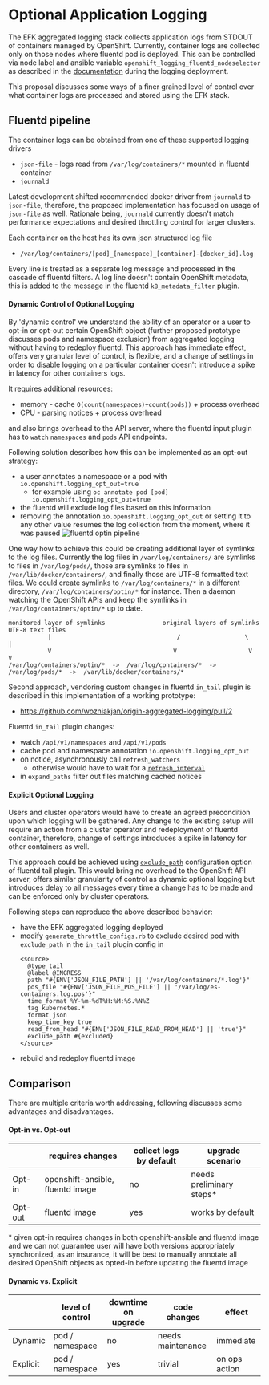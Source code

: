 Optional Application Logging
============================

The EFK aggregated logging stack collects application logs from STDOUT of 
containers managed by OpenShift. Currently, container logs are collected only on 
those nodes where fluentd pod is deployed. This can be controlled via node label 
and ansible variable `openshift_logging_fluentd_nodeselector` as described in the
[documentation](https://docs.openshift.org/latest/install_config/aggregate_logging.html)
during the logging deployment.

This proposal discusses some ways of a finer grained level of control over what 
container logs are processed and stored using the EFK stack.

## Fluentd pipeline

The container logs can be obtained from one of these supported logging drivers
- `json-file` - logs read from `/var/log/containers/*` mounted in fluentd
              container
- `journald`

Latest development shifted recommended docker driver from `journald` to `json-file`,
therefore, the proposed implementation has focused on usage of `json-file` as
well. Rationale being, `journald` currently doesn't match performance expectations
and desired throttling control for larger clusters.

Each container on the host has its own json structured log file
- `/var/log/containers/[pod]_[namespace]_[container]-[docker_id].log`

Every line is treated as a separate log message and processed in the cascade
of fluentd filters. A log line doesn't contain OpenShift metadata, this is 
added to the message in the fluentd `k8_metadata_filter` plugin.

#### Dynamic Control of Optional Logging

By 'dynamic control' we understand the ability of an operator or a user to
opt-in or opt-out certain OpenShift object (further proposed prototype discusses 
pods and namespace exclusion) from aggregated logging without having to redeploy 
fluentd. This approach has immediate effect, offers very granular level of control, 
is flexible, and a change of settings in order to disable logging on a particular 
container doesn't introduce a spike in latency for other containers logs.

It requires additional resources:
- memory - cache `O(count(namespaces)+count(pods))` + process overhead
- CPU - parsing notices + process overhead

and also brings overhead to the API server, where the fluentd input plugin has 
to `watch` `namespaces` and `pods` API endpoints.

Following solution describes how this can be implemented as an opt-out strategy:
- a user annotates a namespace or a pod with `io.openshift.logging_opt_out=true`
    - for example using `oc annotate pod [pod] io.openshift.logging_opt_out=true`
- the fluentd will exclude log files based on this information
- removing the annotation `io.openshift.logging_opt_out` or setting it to any other
  value resumes the log collection from the moment, where it was paused
![fluentd optin pipeline](https://raw.githubusercontent.com/wozniakjan/origin-aggregated-logging/proposal/optional_logging/docs/proposals/optin_pipeline.png)

One way how to achieve this could be creating additional layer of symlinks to
the log files. Currently the log files in `/var/log/containers/` are symlinks
to files in `/var/log/pods/`, those are symlinks to files in `/var/lib/docker/containers/`,
and finally those are UTF-8 formatted text files. We could create symlinks to
`/var/log/containers/*` in a different directory, `/var/log/containers/optin/*`
for instance. Then a daemon watching the OpenShift APIs and keep the symlinks
in `/var/log/containers/optin/*` up to date.

```
monitored layer of symlinks                original layers of symlinks                UTF-8 text files
           |                                   /                  \                          |
           V                                  V                    V                         V
/var/log/containers/optin/*  ->  /var/log/containers/*  ->  /var/log/pods/*  ->  /var/lib/docker/containers/*
```

Second approach, vendoring custom changes in fluentd `in_tail` plugin is
described in this implementation of a working prototype:
- https://github.com/wozniakjan/origin-aggregated-logging/pull/2

Fluentd `in_tail` plugin changes:
- watch `/api/v1/namespaces` and `/api/v1/pods`
- cache pod and namespace annotation `io.openshift.logging_opt_out`
- on notice, asynchronously call `refresh_watchers`
  - otherwise would have to wait for a [`refresh_interval`](https://docs.fluentd.org/v0.12/articles/in_tail#refresh_interval)
- in `expand_paths` filter out files matching cached notices

#### Explicit Optional Logging

Users and cluster operators would have to create an agreed precondition upon
which logging will be gathered. Any change to the existing setup will require
an action from a cluster operator and redeployment of fluentd container, 
therefore, change of settings introduces a spike in latency for other containers
as well.

This approach could be achieved using [`exclude_path`](https://docs.fluentd.org/v0.12/articles/in_tail#exclude_path)
configuration option of fluentd tail plugin. This would bring no overhead to
the OpenShift API server, offers similar granularity of control as dynamic
optional logging but introduces delay to all messages every time a change has
to be made and can be enforced only by cluster operators.

Following steps can reproduce the above described behavior:
- have the EFK aggregated logging deployed
- modify `generate_throttle_configs.rb` to exclude desired pod with 
  `exclude_path` in the `in_tail` plugin config in
  ```
  <source> 
    @type tail 
    @label @INGRESS 
    path "#{ENV['JSON_FILE_PATH'] || '/var/log/containers/*.log'}" 
    pos_file "#{ENV['JSON_FILE_POS_FILE'] || '/var/log/es-containers.log.pos'}" 
    time_format %Y-%m-%dT%H:%M:%S.%N%Z 
    tag kubernetes.* 
    format json 
    keep_time_key true 
    read_from_head "#{ENV['JSON_FILE_READ_FROM_HEAD'] || 'true'}" 
    exclude_path #{excluded} 
  </source> 
  ```
- rebuild and redeploy fluentd image

## Comparison

There are multiple criteria worth addressing, following discusses some
advantages and disadvantages.

#### Opt-in vs. Opt-out

|         | requires changes                  | collect logs by default | upgrade scenario          |
|---------|-----------------------------------|-------------------------|---------------------------|
|Opt-in   | openshift-ansible, fluentd image  | no                      | needs preliminary steps\* |
|Opt-out  | fluentd image                     | yes                     | works by default          |

\* given opt-in requires changes in both openshift-ansible and fluentd image and
   we can not guarantee user will have both versions appropriately synchronized,
   as an insurance, it will be best to manually annotate all desired OpenShift 
   objects as opted-in before updating the fluentd image

#### Dynamic vs. Explicit

|         | level of control | downtime on upgrade | code changes        | effect        |
|---------|------------------|---------------------|---------------------|---------------|
|Dynamic  | pod / namespace  | no                  | needs maintenance   | immediate     |
|Explicit | pod / namespace  | yes                 | trivial             | on ops action |


